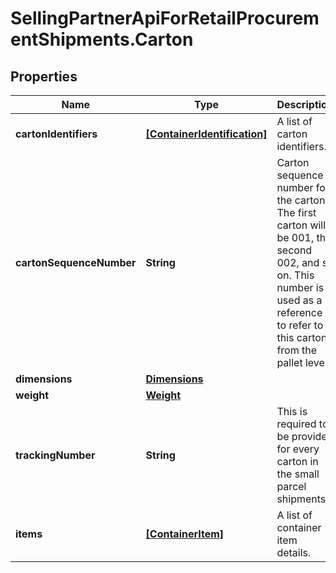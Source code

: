 # SellingPartnerApiForRetailProcurementShipments.Carton

## Properties

Name | Type | Description | Notes
------------ | ------------- | ------------- | -------------
**cartonIdentifiers** | [**[ContainerIdentification]**](ContainerIdentification.md) | A list of carton identifiers. | [optional] 
**cartonSequenceNumber** | **String** | Carton sequence number for the carton. The first carton will be 001, the second 002, and so on. This number is used as a reference to refer to this carton from the pallet level. | 
**dimensions** | [**Dimensions**](Dimensions.md) |  | [optional] 
**weight** | [**Weight**](Weight.md) |  | [optional] 
**trackingNumber** | **String** | This is required to be provided for every carton in the small parcel shipments. | [optional] 
**items** | [**[ContainerItem]**](ContainerItem.md) | A list of container item details. | 


